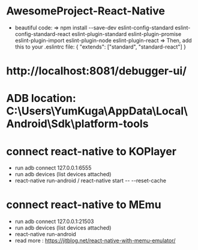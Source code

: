 # AwesomeProject-React-Native
 - beautiful code:
  => npm install --save-dev eslint-config-standard eslint-config-standard-react eslint-plugin-standard eslint-plugin-promise eslint-plugin-import eslint-plugin-node eslint-plugin-react
  => Then, add this to your .eslintrc file: 
    {
      "extends": ["standard", "standard-react"]
    }
# http://localhost:8081/debugger-ui/
# ADB location: C:\Users\YumKuga\AppData\Local\Android\Sdk\platform-tools
# connect react-native to KOPlayer
  * run adb connect 127.0.0.1:6555
  * run adb devices (list devices attached)
  * react-native run-android / react-native start -- --reset-cache

# connect react-native to MEmu
  * run adb connect 127.0.0.1:21503
  * run adb devices (list devices attached)
  * react-native run-android
  * read more : https://jitblog.net/react-native-with-memu-emulator/
